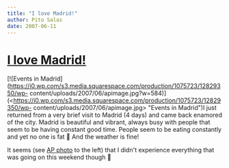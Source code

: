 ```yaml
---
title: "I love Madrid!"
author: Pito Salas
date: 2007-06-11
---
```

# [I love Madrid!](None)




[![Events in
Madrid](https://i0.wp.com/s3.media.squarespace.com/production/1075723/12829350/wp-
content/uploads/2007/06/apimage.jpg?w=584)](<https://i0.wp.com/s3.media.squarespace.com/production/1075723/12829350/wp-
content/uploads/2007/06/apimage.jpg> "Events in Madrid")I just returned from a
very brief visit to Madrid (4 days) and came back enamored of the city. Madrid
is beautiful and vibrant, always busy with people that seem to be having
constant good time. People seem to be eating constantly and yet no one is fat
🙂 And the weather is fine!

It seems (see [AP
photo](<http://news.yahoo.com/photo/070609/481/do80106091417>) to the left)
that I didn't experience everything that was going on this weekend though 🙂


